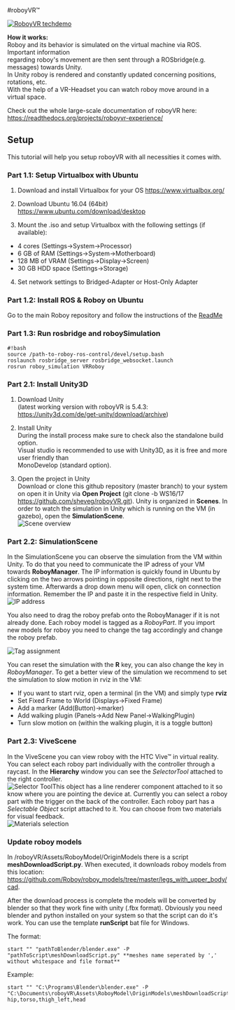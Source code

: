 #roboyVR™

[![RoboyVR techdemo](https://raw.githubusercontent.com/sheveg/roboyVR/164b1f24ddfb1b060015f2370fcedeca5a160d78/Assets/thumbnail.png)](https://www.youtube.com/watch?v=4lgiljctMw8)

**How it works:**  
Roboy and its behavior is simulated on the virtual machine via ROS. Important information  
regarding roboy's movement are then sent through a ROSbridge(e.g. messages) towards Unity.  
In Unity roboy is rendered and constantly updated concerning positions, rotations, etc.  
With the help of a VR-Headset you can watch roboy move around in a virtual space.

Check out the whole large-scale documentation of roboyVR here:
https://readthedocs.org/projects/roboyvr-experience/

## Setup
This tutorial will help you setup roboyVR with all necessities it comes with.  

### Part 1.1: Setup Virtualbox with Ubuntu

1) Download and install Virtualbox for your OS https://www.virtualbox.org/

2) Download Ubuntu 16.04 (64bit) https://www.ubuntu.com/download/desktop

3) Mount the .iso and setup Virtualbox with the following settings (if available):

* 4 cores (Settings->System->Processor)
* 6 GB of RAM (Settings->System->Motherboard)
* 128 MB of VRAM (Settings->Display->Screen)
* 30 GB HDD space (Settings->Storage)

4) Set network settings to Bridged-Adapter or Host-Only Adapter  


### Part 1.2: Install ROS & Roboy on Ubuntu

Go to the main Roboy repository and follow the instructions of the [ReadMe](https://github.com/Roboy/Roboy/blob/master/README.md)

### Part 1.3: Run rosbridge and roboySimulation

```
#!bash
source /path-to-roboy-ros-control/devel/setup.bash
roslaunch rosbridge_server rosbridge_websocket.launch
rosrun roboy_simulation VRRoboy
```
### Part 2.1: Install Unity3D

1) Download Unity  
(latest working version with roboyVR is 5.4.3: https://unity3d.com/de/get-unity/download/archive)

2) Install Unity  
During the install process make sure to check also the standalone build option.  
Visual studio is recommended to use with Unity3D, as it is free and more user friendly than  
MonoDevelop (standard option).

3) Open the project in Unity  
Download or clone this github repository (master branch) to your system on open it in Unity via **Open Project** (git clone -b WS16/17 https://github.com/sheveg/roboyVR.git). Unity is organized in **Scenes**. In order to watch the simulation in Unity which is running on the VM (in gazebo), open the **SimulationScene**.  
![Scene overview](https://cloud.githubusercontent.com/assets/10234845/21025492/f72657fc-bd88-11e6-912e-877ba72d782e.png "Scene overview") 

### Part 2.2: SimulationScene ###

In the SimulationScene you can observe the simulation from the VM within Unity. To do that you need to communicate the IP adress of your VM towards **RoboyManager**. The IP information is quickly found in Ubuntu by clicking on the two arrows pointing in opposite directions, right next to the system time. Afterwards a drop down menu will open, click on connection information. Remember the IP and paste it in the respective field in Unity.  
![IP address](https://cloud.githubusercontent.com/assets/10234845/21025737/da6cda5e-bd89-11e6-8755-af5fbf4a748b.png "IP address")  
  
You also need to drag the roboy prefab onto the RoboyManager if it is not already done. Each roboy model is tagged as a *RoboyPart*. If you import new models for roboy you need to change the tag accordingly and change the roboy prefab.

![Tag assignment](https://cloud.githubusercontent.com/assets/10234845/21025736/da6bcb1e-bd89-11e6-820d-be7b42853697.png "Tag assignment")

You can reset the simulation with the **R** key, you can also change the key in *RoboyManager*. To get a better view of the simulation we recommend to set the simulation to slow motion in rviz in the VM:
* If you want to start rviz, open a terminal (in the VM) and simply type **rviz**
* Set Fixed Frame to World (Displays->Fixed Frame)
* Add a marker (Add(Button)->marker)
* Add walking plugin (Panels->Add New Panel->WalkingPlugin)
* Turn slow motion on (within the walking plugin, it is a toggle button) 

### Part 2.3: ViveScene ###

In the ViveScene you can view roboy with the HTC Vive™ in virtual reality. You can select each roboy part individually with the controller through a raycast. In the **Hierarchy** window you can see the *SelectorTool* attached to the right controller.  
![Selector Tool](https://cloud.githubusercontent.com/assets/10234845/21025739/da714120-bd89-11e6-93ee-45949cf7dfc8.png "Selector Tool")This object has a line renderer component attached to it so know where you are pointing the device at. Currently you can select a roboy part with the trigger on the back of the controller. Each roboy part has a *Selectable Object* script attached to it. You can choose from two materials for visual feedback.  
![Materials selection](https://cloud.githubusercontent.com/assets/10234845/21025738/da6c4c06-bd89-11e6-883c-db8d20462f42.png "Materials selection")

### Update roboy models ###

In /roboyVR/Assets/RoboyModel/OriginModels there is a script **meshDownloadScript.py**. When executed, it downloads roboy models from this location:  
https://github.com/Roboy/roboy_models/tree/master/legs_with_upper_body/cad.  

After the download process is complete the models will be converted by blender so that they work fine with unity (.fbx format). Obviously you need blender and python installed on your system so that the script can do it's work. You can use the template **runScript** bat file for Windows. 

The format:
```
start "" "pathToBlender/blender.exe" -P "pathToScript\meshDownloadScript.py" **meshes name seperated by ',' without whitespace and file format**
```

Example:

```
start "" "C:\Programs\Blender\blender.exe" -P "C:\Documents\roboyVR\Assets\RoboyModel\OriginModels\meshDownloadScript.py" hip,torso,thigh_left,head
```
